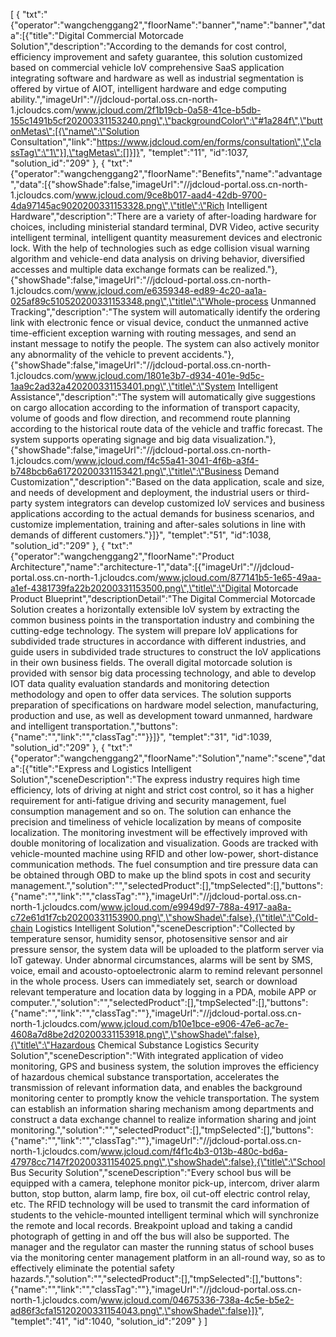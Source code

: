 [
	{
		"txt":"{\"operator\":\"wangchenggang2\",\"floorName\":\"banner\",\"name\":\"banner\",\"data\":[{\"title\":\"Digital Commercial Motorcade Solution\",\"description\":\"According to the demands for cost control, efficiency improvement and safety guarantee, this solution customized based on commercial vehicle IoV comprehensive SaaS application integrating software and hardware as well as industrial segmentation is offered by virtue of AIOT, intelligent hardware and edge computing ability.\",\"imageUrl\":\"//jdcloud-portal.oss.cn-north-1.jcloudcs.com/www.jcloud.com/2f1b19cb-0a58-41ce-b5db-155c1491b5cf20200331153240.png\",\"backgroundColor\":\"#1a284f\",\"buttonMetas\":[{\"name\":\"Solution Consultation\",\"link\":\"https://www.jdcloud.com/en/forms/consultation\",\"classTag\":\"1\"}],\"tagMetas\":[]}]}",
		"templet":"11",
		"id":1037,
		"solution_id":"209"
	},
	{
		"txt":"{\"operator\":\"wangchenggang2\",\"floorName\":\"Benefits\",\"name\":\"advantage\",\"data\":[{\"showShade\":false,\"imageUrl\":\"//jdcloud-portal.oss.cn-north-1.jcloudcs.com/www.jcloud.com/9ce8b017-aad4-42db-9700-4da97145ac9020200331153328.png\",\"title\":\"Rich Intelligent Hardware\",\"description\":\"There are a variety of after-loading hardware for choices, including ministerial standard terminal, DVR Video, active security intelligent terminal, intelligent quantity measurement devices and electronic lock. With the help of technologies such as edge collision visual warning algorithm and vehicle-end data analysis on driving behavior, diversified accesses and multiple data exchange formats can be realized.\"},{\"showShade\":false,\"imageUrl\":\"//jdcloud-portal.oss.cn-north-1.jcloudcs.com/www.jcloud.com/e6359348-ed89-4c20-aa1a-025af89c510520200331153348.png\",\"title\":\"Whole-process Unmanned Tracking\",\"description\":\"The system will automatically identify the ordering link with electronic fence or visual device, conduct the unmanned active time-efficient exception warning with routing messages, and send an instant message to notify the people. The system can also actively monitor any abnormality of the vehicle to prevent accidents.\"},{\"showShade\":false,\"imageUrl\":\"//jdcloud-portal.oss.cn-north-1.jcloudcs.com/www.jcloud.com/1801e3b7-d934-401e-9d5c-1aa9c2ad32a420200331153401.png\",\"title\":\"System Intelligent Assistance\",\"description\":\"The system will automatically give suggestions on cargo allocation according to the information of transport capacity, volume of goods and flow direction, and recommend route planning according to the historical route data of the vehicle and traffic forecast. The system supports operating signage and big data visualization.\"},{\"showShade\":false,\"imageUrl\":\"//jdcloud-portal.oss.cn-north-1.jcloudcs.com/www.jcloud.com/f4c55a41-3041-4f6b-a3f4-b748bcb6a61720200331153421.png\",\"title\":\"Business Demand Customization\",\"description\":\"Based on the data application, scale and size, and needs of development and deployment, the industrial users or third-party system integrators can develop customized IoV services and business applications according to the actual demands for business scenarios, and customize implementation, training and after-sales solutions in line with demands of different customers.\"}]}",
		"templet":"51",
		"id":1038,
		"solution_id":"209"
	},
	{
		"txt":"{\"operator\":\"wangchenggang2\",\"floorName\":\"Product Architecture\",\"name\":\"architecture-1\",\"data\":[{\"imageUrl\":\"//jdcloud-portal.oss.cn-north-1.jcloudcs.com/www.jcloud.com/877141b5-1e65-49aa-a1ef-4381739fa22b20200331153500.png\",\"title\":\"Digital Motorcade Product Blueprint\",\"descriptionDetail\":\"The Digital Commercial Motorcade Solution creates a horizontally extensible IoV system by extracting the common business points in the transportation industry and combining the cutting-edge technology. The system will prepare IoV applications for subdivided trade structures in accordance with different industries, and guide users in subdivided trade structures to construct the IoV applications in their own business fields. The overall digital motorcade solution is provided with sensor big data processing technology, and able to develop IOT data quality evaluation standards and monitoring detection methodology and open to offer data services. The solution supports preparation of specifications on hardware model selection, manufacturing, production and use, as well as development toward unmanned, hardware and intelligent transportation.\",\"buttons\":{\"name\":\"\",\"link\":\"\",\"classTag\":\"\"}}]}",
		"templet":"31",
		"id":1039,
		"solution_id":"209"
	},
	{
		"txt":"{\"operator\":\"wangchenggang2\",\"floorName\":\"Solution\",\"name\":\"scene\",\"data\":[{\"title\":\"Express and Logistics Intelligent Solution\",\"sceneDescription\":\"The express industry requires high time efficiency, lots of driving at night and strict cost control, so it has a higher requirement for anti-fatigue driving and security management, fuel consumption management and so on. The solution can enhance the precision and timeliness of vehicle localization by means of composite localization. The monitoring investment will be effectively improved with double monitoring of localization and visualization. Goods are tracked with vehicle-mounted machine using RFID and other low-power, short-distance communication methods. The fuel consumption and tire pressure data can be obtained through OBD to make up the blind spots in cost and security management.\",\"solution\":\"\",\"selectedProduct\":[],\"tmpSelected\":[],\"buttons\":{\"name\":\"\",\"link\":\"\",\"classTag\":\"\"},\"imageUrl\":\"//jdcloud-portal.oss.cn-north-1.jcloudcs.com/www.jcloud.com/e9949d97-788a-4917-aa8a-c72e61d1f7cb20200331153900.png\",\"showShade\":false},{\"title\":\"Cold-chain Logistics Intelligent Solution\",\"sceneDescription\":\"Collected by temperature sensor, humidity sensor, photosensitive sensor and air pressure sensor, the system data will be uploaded to the platform server via IoT gateway. Under abnormal circumstances, alarms will be sent by SMS, voice, email and acousto-optoelectronic alarm to remind relevant personnel in the whole process. Users can immediately set, search or download relevant temperature and location data by logging in a PDA, mobile APP or computer.\",\"solution\":\"\",\"selectedProduct\":[],\"tmpSelected\":[],\"buttons\":{\"name\":\"\",\"link\":\"\",\"classTag\":\"\"},\"imageUrl\":\"//jdcloud-portal.oss.cn-north-1.jcloudcs.com/www.jcloud.com/b10e1bce-e906-47e6-ac7e-4608a7d8be2d20200331153918.png\",\"showShade\":false},{\"title\":\"Hazardous Chemical Substance Logistics Security Solution\",\"sceneDescription\":\"With integrated application of video monitoring, GPS and business system, the solution improves the efficiency of hazardous chemical substance transportation, accelerates the transmission of relevant information data, and enables the background monitoring center to promptly know the vehicle transportation. The system can establish an information sharing mechanism among departments and construct a data exchange channel to realize information sharing and joint monitoring.\",\"solution\":\"\",\"selectedProduct\":[],\"tmpSelected\":[],\"buttons\":{\"name\":\"\",\"link\":\"\",\"classTag\":\"\"},\"imageUrl\":\"//jdcloud-portal.oss.cn-north-1.jcloudcs.com/www.jcloud.com/f4f1c4b3-013b-480c-bd6a-47978cc7147f20200331154025.png\",\"showShade\":false},{\"title\":\"School Bus Security Solution\",\"sceneDescription\":\"Every school bus will be equipped with a camera, telephone monitor pick-up, intercom, driver alarm button, stop button, alarm lamp, fire box, oil cut-off electric control relay, etc. The RFID technology will be used to transmit the card information of students to the vehicle-mounted intelligent terminal which will synchronize the remote and local records. Breakpoint upload and taking a candid photograph of getting in and off the bus will also be supported. The manager and the regulator can master the running status of school buses via the monitoring center management platform in an all-round way, so as to effectively eliminate the potential safety hazards.\",\"solution\":\"\",\"selectedProduct\":[],\"tmpSelected\":[],\"buttons\":{\"name\":\"\",\"link\":\"\",\"classTag\":\"\"},\"imageUrl\":\"//jdcloud-portal.oss.cn-north-1.jcloudcs.com/www.jcloud.com/04675336-738a-4c5e-b5e2-ad86f3cfa15120200331154043.png\",\"showShade\":false}]}",
		"templet":"41",
		"id":1040,
		"solution_id":"209"
	}
]